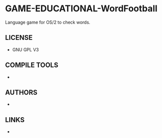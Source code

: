 # GAME-EDUCATIONAL-WordFootball
Language game for OS/2 to check words.

## LICENSE
* GNU GPL V3

## COMPILE TOOLS
* 
 
## AUTHORS
* 

## LINKS
* 
